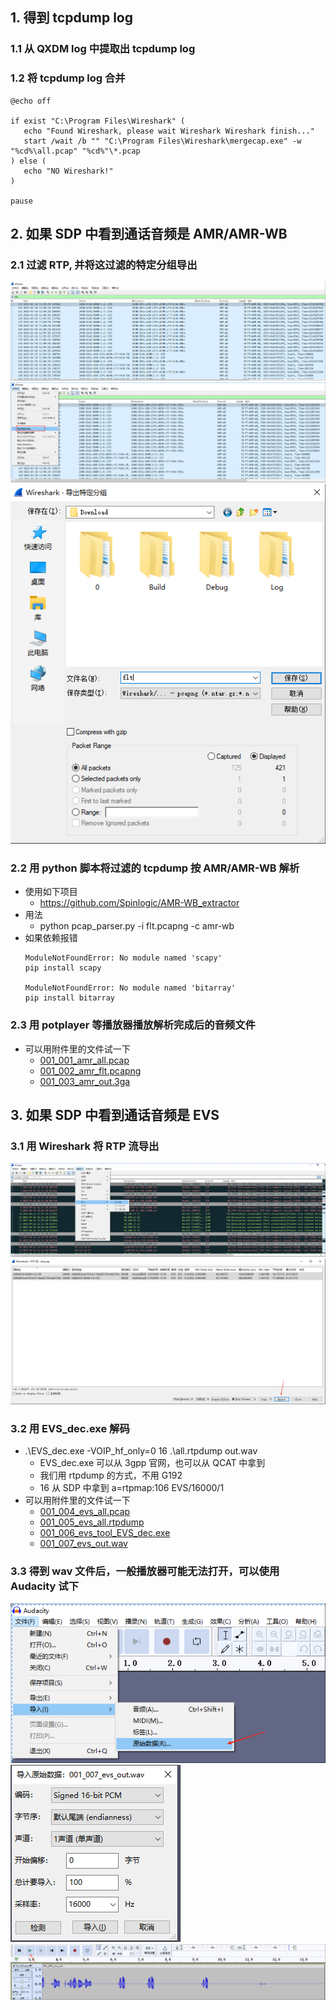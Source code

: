 ## 1. 得到 tcpdump log

### 1.1 从 QXDM log 中提取出 tcpdump log

### 1.2 将 tcpdump log 合并
```
@echo off

if exist "C:\Program Files\Wireshark" (
   echo "Found Wireshark, please wait Wireshark Wireshark finish..."
   start /wait /b "" "C:\Program Files\Wireshark\mergecap.exe" -w "%cd%\all.pcap" "%cd%"\*.pcap
) else (
   echo "NO Wireshark!"
)

pause
```

## 2. 如果 SDP 中看到通话音频是 AMR/AMR-WB

### 2.1 过滤 RTP, 并将这过滤的特定分组导出
![amr rtp filter](../pic/001_001_amr_rtp_filter.png)
![amr rtp export](../pic/001_002_amr_rtp_export.png)
![amr rtp save](../pic/001_003_amr_rtp_save.png)

### 2.2 用 python 脚本将过滤的 tcpdump 按 AMR/AMR-WB 解析
* 使用如下项目
  * https://github.com/Spinlogic/AMR-WB_extractor
* 用法
  * python pcap_parser.py -i flt.pcapng -c amr-wb
* 如果依赖报错
    ```
    ModuleNotFoundError: No module named 'scapy'
    pip install scapy

    ModuleNotFoundError: No module named 'bitarray'
    pip install bitarray
    ```

### 2.3 用 potplayer 等播放器播放解析完成后的音频文件
* 可以用附件里的文件试一下
  * [001_001_amr_all.pcap](../file/001_001_amr_all.pcap)
  * [001_002_amr_flt.pcapng](../file/001_002_amr_flt.pcapng)
  * [001_003_amr_out.3ga](../file//001_003_amr_out.3ga)

## 3. 如果 SDP 中看到通话音频是 EVS

### 3.1 用 Wireshark 将 RTP 流导出
![evs rtp export 1](../pic/001_004_evs_rtp_export_1.png)
![evs rtp export 2](../pic/001_005_evs_rtp_export_2.png)

### 3.2 用 EVS_dec.exe 解码
* .\EVS_dec.exe -VOIP_hf_only=0 16 .\all.rtpdump out.wav
  * EVS_dec.exe 可以从 3gpp 官网，也可以从 QCAT 中拿到
  * 我们用 rtpdump 的方式，不用 G192
  * 16 从 SDP 中拿到 a=rtpmap:106 EVS/16000/1
* 可以用附件里的文件试一下
  * [001_004_evs_all.pcap](../file/001_004_evs_all.pcap)
  * [001_005_evs_all.rtpdump](../file//001_005_evs_all.rtpdump)
  * [001_006_evs_tool_EVS_dec.exe](../file//001_006_evs_tool_EVS_dec.exe)
  * [001_007_evs_out.wav](../file/001_007_evs_out.wav)

### 3.3 得到 wav 文件后，一般播放器可能无法打开，可以使用 Audacity 试下
![Audacity import 1](../pic/001_006_evs_audacity_import_1.png)
![Audacity import 2](../pic/001_007_evs_audacity_import_2.png)
![Audacity play](../pic/001_008_evs_audacity_play.png)